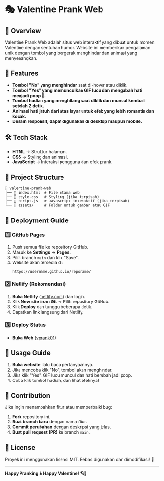 # 🎭 Valentine Prank Web

## 📌 Overview

Valentine Prank Web adalah situs web interaktif yang dibuat untuk momen Valentine dengan sentuhan humor. Website ini memberikan pengalaman unik dengan tombol yang bergerak menghindar dan animasi yang menyenangkan.

## 🚀 Features

- **Tombol "No" yang menghindar** saat di-hover atau diklik.
- **Tombol "Yes" yang memunculkan GIF lucu dan mengubah hati menjadi poop 💩.**
- **Tombol hadiah yang menghilang saat diklik dan muncul kembali setelah 2 detik.**
- **Animasi hati jatuh dari atas layar untuk efek yang lebih romantis dan kocak.**
- **Desain responsif, dapat digunakan di desktop maupun mobile.**

## 🛠️ Tech Stack

- **HTML** → Struktur halaman.
- **CSS** → Styling dan animasi.
- **JavaScript** → Interaksi pengguna dan efek prank.

## 📂 Project Structure

```
📁 valentine-prank-web
│── 📄 index.html  # File utama web
│── 📄 style.css   # Styling (jika terpisah)
│── 📄 script.js   # JavaScript interaktif (jika terpisah)
└── 📁 assets/     # Folder untuk gambar atau GIF
```

## 🚀 Deployment Guide

### 1️⃣ **GitHub Pages**

1. Push semua file ke repository GitHub.
2. Masuk ke **Settings** → **Pages**.
3. Pilih branch `main` dan klik "Save".
4. Website akan tersedia di:
   ```
   https://username.github.io/reponame/
   ```

### 2️⃣ **Netlify** (Rekomendasi)

1. **Buka Netlify** ([netlify.com](https://www.netlify.com/)) dan login.
2. Klik **New site from Git** → Pilih repository GitHub.
3. Klik **Deploy** dan tunggu beberapa detik.
4. Dapatkan link langsung dari Netlify.

### 3️⃣ **Deploy Status**
- **Buka Web** ([vprank01](https://vprank01.netlify.app/))

## 📖 Usage Guide

1. **Buka website**, lalu baca pertanyaannya.
2. Jika mencoba klik "No", tombol akan menghindar.
3. Jika klik "Yes", GIF lucu muncul dan hati berubah jadi poop.
4. Coba klik tombol hadiah, dan lihat efeknya!

## 🤝 Contribution

Jika ingin menambahkan fitur atau memperbaiki bug:

1. **Fork** repository ini.
2. **Buat branch baru** dengan nama fitur.
3. **Commit perubahan** dengan deskripsi yang jelas.
4. **Buat pull request (PR)** ke branch `main`.

## 📜 License

Proyek ini menggunakan lisensi MIT. Bebas digunakan dan dimodifikasi! 🎉

---

**Happy Pranking & Happy Valentine! 💘💩**


